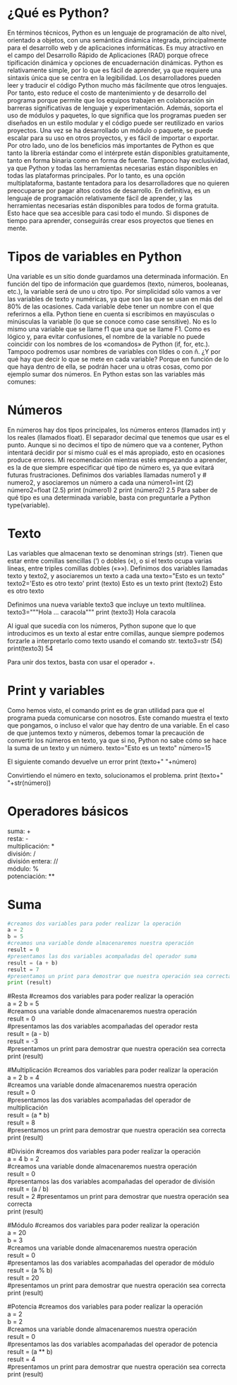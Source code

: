 # ¿Qué es Python? #
En términos técnicos, Python es un lenguaje de programación de alto nivel, orientado a objetos, con una semántica dinámica integrada, principalmente para el desarrollo web y de aplicaciones informáticas.
Es muy atractivo en el campo del Desarrollo Rápido de Aplicaciones (RAD) porque ofrece tipificación dinámica y opciones de encuadernación dinámicas.
Python es relativamente simple, por lo que es fácil de aprender, ya que requiere una sintaxis única que se centra en la legibilidad. Los desarrolladores pueden leer y traducir el código Python mucho más fácilmente que otros lenguajes.
Por tanto, esto reduce el costo de mantenimiento y de desarrollo del programa porque permite que los equipos trabajen en colaboración sin barreras significativas de lenguaje y experimentación.
Además, soporta el uso de módulos y paquetes, lo que significa que los programas pueden ser diseñados en un estilo modular y el código puede ser reutilizado en varios proyectos. Una vez se ha desarrollado un módulo o paquete, se puede escalar para su uso en otros proyectos, y es fácil de importar o exportar.
Por otro lado, uno de los beneficios más importantes de Python es que tanto la librería estándar como el intérprete están disponibles gratuitamente, tanto en forma binaria como en forma de fuente.
Tampoco hay exclusividad, ya que Python y todas las herramientas necesarias están disponibles en todas las plataformas principales. Por lo tanto, es una opción multiplataforma, bastante tentadora para los desarrolladores que no quieren preocuparse por pagar altos costos de desarrollo.
En definitiva, es un lenguaje de programación relativamente fácil de aprender, y las herramientas necesarias están disponibles para todos de forma gratuita. Esto hace que sea accesible para casi todo el mundo. Si dispones de tiempo para aprender, conseguirás crear esos proyectos que tienes en mente.
# Tipos de variables en Python #
Una variable es un sitio donde guardamos una determinada información. En función del tipo de información que guardemos (texto, números, booleanas, etc.), la variable será de uno u otro tipo. Por simplicidad sólo vamos a ver las variables de texto y numéricas, ya que son las que se usan en más del 80% de las ocasiones.
Cada variable debe tener un nombre con el que referirnos a ella. Python tiene en cuenta si escribimos en mayúsculas o minúsculas la variable (lo que se conoce como case sensitive). No es lo mismo una variable que se llame f1 que una que se llame F1.
Como es lógico y, para evitar confusiones, el nombre de la variable no puede coincidir con los nombres de los «comandos» de Python (if, for, etc.). Tampoco podremos usar nombres de variables con tildes o con ñ.
¿Y por qué hay que decir lo que se mete en cada variable? Porque en función de lo que haya dentro de ella, se podrán hacer una u otras cosas, como por ejemplo sumar dos números.
En Python estas son las variables más comunes:
# Números #
En números hay dos tipos principales, los números enteros (llamados int) y los reales (llamados float). El separador decimal que tenemos que usar es el punto.
Aunque si no decimos el tipo de número que va a contener, Python intentará decidir por sí mismo cuál es el más apropiado, esto en ocasiones produce errores. Mi recomendación mientras estés empezando a aprender, es la de que siempre especificar qué tipo de número es, ya que evitará futuras frustraciones.
Definimos dos variables llamadas numero1 y # numero2, y asociaremos un número a cada una
número1=int (2)
número2=float (2.5)
print (número1)
2
print (número2)
2.5
Para saber de qué tipo es una determinada variable, basta con preguntarle a Python type(variable).

# Texto #
Las variables que almacenan texto se denominan strings (str). Tienen que estar entre comillas sencillas (‘) o dobles («), o si el texto ocupa varias líneas, entre triples comillas dobles («»»).
Definimos dos variables llamadas texto y
texto2, y asociaremos un texto a cada una
texto="Esto es un texto"
texto2='Esto es otro texto'
print (texto)
Esto es un texto
print (texto2)
Esto es otro texto

Definimos una nueva variable texto3 que
incluye un texto multilínea.
texto3="""Hola
... caracola"""
print (texto3)
Hola
caracola

Al igual que sucedía con los números, Python supone que lo que introducimos es un texto al estar entre comillas, aunque siempre podemos forzarle a interpretarlo como texto usando el comando str.
texto3=str (54)
print(texto3)
54

Para unir dos textos, basta con usar el operador +.
# Print y variables #
Como hemos visto, el comando print es de gran utilidad para que el programa pueda comunicarse con nosotros. Este comando muestra el texto que pongamos, o incluso el valor que hay dentro de una variable. En el caso de que juntemos texto y números, debemos tomar la precaución de convertir los números en texto, ya que si no, Python no sabe cómo se hace la suma de un texto y un número.
texto="Esto es un texto"
número=15

El siguiente comando devuelve un error
print (texto+" "+número)

Convirtiendo el número en texto, solucionamos el problema.
print (texto+" "+str(número))

# Operadores básicos #
suma: +  
resta: -  
multiplicación: *  
división: /  
división entera: //  
módulo: %  
potenciación: **

# Suma #
``` python
#creamos dos variables para poder realizar la operación  
a = 2  
b = 5  
#creamos una variable donde almacenaremos nuestra operación  
result = 0  
#presentamos las dos variables acompañadas del operador suma  
result = (a + b)  
result = 7  
#presentamos un print para demostrar que nuestra operación sea correcta  
print (result)
```
#Resta 
#creamos dos variables para poder realizar la operación  
a = 2
b = 5  
#creamos una variable donde almacenaremos nuestra operación  
result = 0  
#presentamos las dos variables acompañadas del operador resta  
result = (a - b)  
result = -3  
#presentamos un print para demostrar que nuestra operación sea correcta  
print (result)

#Multiplicación 
#creamos dos variables para poder realizar la operación  
a = 2 
b = 4  
#creamos una variable donde almacenaremos nuestra operación  
result = 0  
#presentamos las dos variables acompañadas del operador de multiplicación  
result = (a * b)  
result = 8    
#presentamos un print para demostrar que nuestra operación sea correcta  
print (result)


#División 
#creamos dos variables para poder realizar la operación  
a = 4
b = 2  
#creamos una variable donde almacenaremos nuestra operación  
result = 0  
#presentamos las dos variables acompañadas del operador de división  
result = (a / b)  
result = 2 
#presentamos un print para demostrar que nuestra operación sea correcta  
print (result)

#Módulo 
#creamos dos variables para poder realizar la operación  
a = 20  
b = 3  
#creamos una variable donde almacenaremos nuestra operación  
result = 0  
#presentamos las dos variables acompañadas del operador de módulo  
result = (a % b)  
result = 20  
#presentamos un print para demostrar que nuestra operación sea correcta  
print (result)

#Potencia 
#creamos dos variables para poder realizar la operación  
a = 2  
b = 2  
#creamos una variable donde almacenaremos nuestra operación  
result = 0  
#presentamos las dos variables acompañadas del operador de potencia  
result = (a ** b)  
result = 4  
#presentamos un print para demostrar que nuestra operación sea correcta  
print (result)

